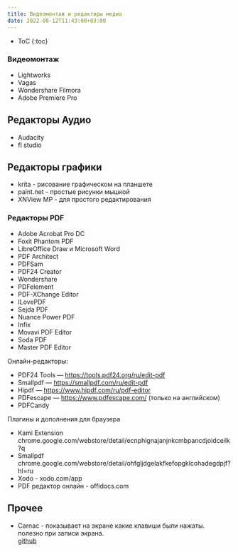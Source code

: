 ```yaml
---
title: Видеомонтаж и редактиры медиа 
date: 2022-08-12T11:43:00+03:00
---
```


- ToC
{:toc}

### Видеомонтаж
- Lightworks
- Vagas
- Wondershare Filmora
- Adobe Premiere Pro

## Редакторы Аудио
- Audacity
- fl studio

## Редакторы графики
- krita - рисование графическом на планшете
- paint.net - простые рисунки мышкой
- XNView MP - для простого редактирования

### Редакторы PDF
- Adobe Acrobat Pro DC
- Foxit Phantom PDF
- LibreOffice Draw и Microsoft Word
- PDF Architect
- PDFSam
- PDF24 Creator
- Wondershare
- PDFelement
- PDF-XChange Editor
- ILovePDF
- Sejda PDF
- Nuance Power PDF
- Infix
- Movavi PDF Editor
- Soda PDF
- Master PDF Editor

Онлайн-редакторы:
- PDF24 Tools — https://tools.pdf24.org/ru/edit-pdf
- Smallpdf — https://smallpdf.com/ru/edit-pdf
- Hipdf — https://www.hipdf.com/ru/pdf-editor
- PDFescape — https://www.pdfescape.com/ (только на английском)
- PDFCandy

Плагины и дополнения для браузера
- Kami Extension chrome.google.com/webstore/detail/ecnphlgnajanjnkcmbpancdjoidceilk?q
- Smallpdf chrome.google.com/webstore/detail/ohfgljdgelakfkefopgklcohadegdpjf?hl=ru
- Xodo - xodo.com/app
- PDF редактор онлайн - offidocs.com

## Прочее
- Carnac - показывает на экране какие клавиши были нажаты. полезно при записи экрана. <br>
  [github](https://github.com/Code52/carnac/releases)


